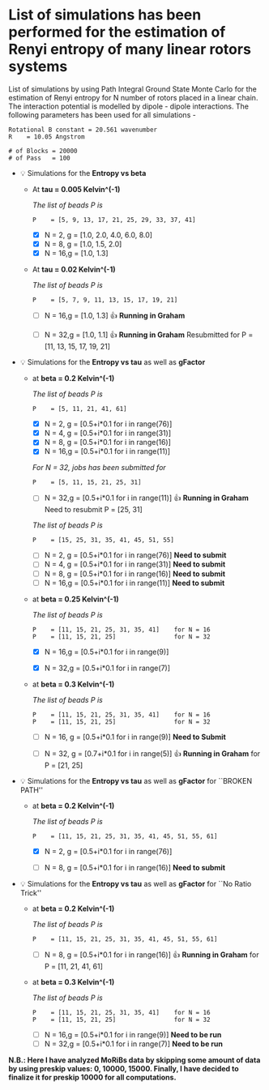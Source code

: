 # List of simulations has been performed for the estimation of Renyi entropy of many linear rotors systems

List of simulations by using Path Integral Ground State Monte Carlo for the estimation of Renyi entropy for N number of rotors placed in a linear chain. The interaction potential is modelled by dipole - dipole interactions. The following parameters has been used for all simulations -
 ```
Rotational B constant = 20.561 wavenumber
R    = 10.05 Angstrom
		
# of Blocks = 20000
# of Pass   = 100
```

- :bulb: Simulations for the **Entropy vs beta** 

  - At **tau  = 0.005 Kelvin^(-1)**
  
    _The list of beads P is_
    
    ```
    P    = [5, 9, 13, 17, 21, 25, 29, 33, 37, 41] 
    ```		
		
    - [x] N = 2, g = [1.0, 2.0, 4.0, 6.0, 8.0]
    - [x] N = 8, g = [1.0, 1.5, 2.0]
    - [x] N = 16,g = [1.0, 1.3]  

  - At **tau  = 0.02 Kelvin^(-1)**
  
    _The list of beads P is_
    
    ```
    P    = [5, 7, 9, 11, 13, 15, 17, 19, 21] 
    ```		

    - [ ] N = 16,g = [1.0, 1.3] :+1:         **Running in Graham** 
    - [ ] N = 32,g = [1.0, 1.1] :+1:         **Running in Graham** Resubmitted for P = [11, 13, 15, 17, 19, 21]
                     
  
-  :bulb: Simulations for the **Entropy vs tau** as well as **gFactor**
   
   - at **beta  = 0.2 Kelvin^(-1)**	

     _The list of beads P is_
     
      ```
      P    = [5, 11, 21, 41, 61]  
      ```
     
     - [x] N = 2, g = [0.5+i*0.1 for i in range(76)]                      
     - [x] N = 4, g = [0.5+i*0.1 for i in range(31)] 
     - [x] N = 8, g = [0.5+i*0.1 for i in range(16)] 
     - [x] N = 16,g = [0.5+i*0.1 for i in range(11)]
				
     _For N = 32, jobs has been submitted for_
     
      ```
      P    = [5, 11, 15, 21, 25, 31]  
      ```

     - [ ] N = 32,g = [0.5+i*0.1 for i in range(11)] :+1: **Running in Graham** Need to resubmit P = [25, 31]
     
     _The list of beads P is_
     
      ```
      P    = [15, 25, 31, 35, 41, 45, 51, 55]  
      ```
     
     - [ ] N = 2, g = [0.5+i*0.1 for i in range(76)]  **Need to submit**                    
     - [ ] N = 4, g = [0.5+i*0.1 for i in range(31)]  **Need to submit**
     - [ ] N = 8, g = [0.5+i*0.1 for i in range(16)]  **Need to submit**
     - [ ] N = 16,g = [0.5+i*0.1 for i in range(11)]  **Need to submit**
     
   - at **beta  = 0.25 Kelvin^(-1)**	

     _The list of beads P is_
     
     ```
     P    = [11, 15, 21, 25, 31, 35, 41]    for N = 16 
     P    = [11, 15, 21, 25]                for N = 32
     ```
     
     - [x] N = 16,g = [0.5+i*0.1 for i in range(9)] 
     - [x] N = 32,g = [0.5+i*0.1 for i in range(7)] 
          
				
    - at **beta  = 0.3 Kelvin^(-1)**	

      _The list of beads P is_
     
      ```
      P    = [11, 15, 21, 25, 31, 35, 41]    for N = 16 
      P    = [11, 15, 21, 25]                for N = 32
      ```
     
      - [ ] N = 16, g = [0.5+i*0.1 for i in range(9)]               **Need to Submit**
      - [ ] N = 32, g = [0.7+i*0.1 for i in range(5)]  :+1:         **Running in Graham** for P = [21, 25]    
     
     
-  :bulb: Simulations for the **Entropy vs tau** as well as **gFactor** for ``BROKEN PATH''
   
   - at **beta  = 0.2 Kelvin^(-1)**	

     _The list of beads P is_
     
      ```
      P    = [11, 15, 21, 25, 31, 35, 41, 45, 51, 55, 61]  
      ```
     
     - [x] N = 2, g = [0.5+i*0.1 for i in range(76)]                      
     - [ ] N = 8, g = [0.5+i*0.1 for i in range(16)] **Need to submit**
     			
			
-  :bulb: Simulations for the **Entropy vs tau** as well as **gFactor** for ``No Ratio Trick''
   
   - at **beta  = 0.2 Kelvin^(-1)**	

     _The list of beads P is_
     
      ```
      P    = [11, 15, 21, 25, 31, 35, 41, 45, 51, 55, 61]  
      ```
     
     - [ ] N = 8, g = [0.5+i*0.1 for i in range(16)] :+1: **Running in Graham** for P = [11, 21, 41, 61] 		
     
   - at **beta  = 0.3 Kelvin^(-1)**	

     _The list of beads P is_
     
     ```
     P    = [11, 15, 21, 25, 31, 35, 41]    for N = 16 
     P    = [11, 15, 21, 25]                for N = 32
     ```
     
     - [ ] N = 16,g = [0.5+i*0.1 for i in range(9)]               **Need to be run**
     - [ ] N = 32,g = [0.5+i*0.1 for i in range(7)]               **Need to be run**   

**N.B.: Here I have analyzed MoRiBs data by skipping some amount of data by using preskip values: 0, 10000, 15000. Finally, I have decided to finalize it for preskip 10000 for all computations.**
